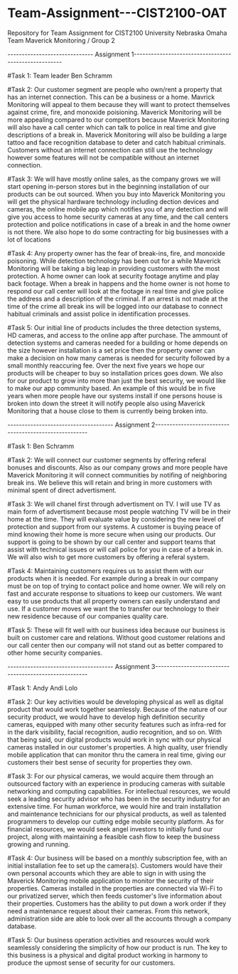 # Team-Assignment---CIST2100-OAT
Repository for Team Assignment for CIST2100 University Nebraska Omaha 
 Team Maverick Monitoring / Group 2
 
 ------------------------------ Assignment 1-----------------------------------------------------

#Task 1: Team leader Ben Schramm
 
 #Task 2: Our customer segment are people who own/rent a property that has an internet connection. This can be a business or a home. Mavrick Monitoring will appeal to them because they will want to protect themselves against crime, fire, and monoxide poisioning. Maverick Monitoring will be more appealing compared to our competitors because Maverick Monitoring will also have a call center which can talk to police in real time and give descriptions of a break in. Maverick Monitoring will also be building a large tattoo and face recognition database to deter and catch habitual criminals. Customers without an internet connection can still use the technology however some features will not be compatible without an internet connection. 
 
 #Task 3: We will have mostly online sales, as the company grows we will start opening in-person stores but in the beginning installation of our products can be out sourced. When you buy into Maverick Monitoring you will get the physical hardware technology including dection devices and cameras, the online mobile app which notifies you of any detection and will give you access to home security cameras at any time, and the call centers protection and police notifications in case of a break in and the home owner is not there. We also hope to do some contracting for big businesses with a lot of locations
 
 #Task 4: Any property owner has the fear of break-ins, fire, and monoxide poisoning. While detection technology has been out for a while Maverick Monitoring will be taking a big leap in providing customers with the most protection. A home owner can look at security footage anytime and play back footage. When a break in happens and the home owner is not home to respond our call center will look at the footage in real time and give police the address and a description of the criminal. If an arrest is not made at the time of the crime all break ins will be logged into our database to connect habitual criminals and assist police in identification processes. 
 
 #Task 5: Our initial line of products includes the three detection systems, HD cameras, and access to the online app after purchase. The ammount of detection systems and cameras needed for a building or home depends on the size however installation is a set price then the property owner can make a decision on how many cameras is needed for security followed by a small monthly reaccuring fee. Over the next five years we hope our products will be cheaper to buy so installation prices goes down. We also for our product to grow into more than just the best security, we would like to make our app community based. An example of this would be in five years when more people have our systems install if one persons house is broken into down the street it will notify people also using Maverick Monitoring that a house close to them is currently being broken into. 
 
 ------------------------------------- Assignment 2------------------------------------------------------
 
 
 #Task 1: Ben Schramm
 
 #Task 2: We will connect our customer segments by offering referal bonuses and discounts. Also as our company grows and more people have Maverick Monitoring it will connect communities by notifing of neighboring break ins. We believe this will retain and bring in more customers with minimal spent of direct advertisment. 
 
 #Task 3: We will chanel first through advertisment on TV. I will use TV as main form of advertisment because most people watching TV will be in their home at the time. They will evaluate value by considering the new level of protection and support from our systems. A customer is buying peace of mind knowing their home is more secure when using our products. Our support is going to be shown by our call center and support teams that assist with technical issues or will call police for you in case of a break in. We will also wish to get more customers by offering a referal system.
 
 #Task 4: Maintaining customers requires us to assist them with our products when it is needed. For example during a break in our company must be on top of trying to contact police and home owner. We will rely on fast and accurate response to situations to keep our customers. We want easy to use products that all property owners can easily understand and use. If a customer moves we want the to transfer our technology to their new residence because of our companies quality care. 
 
 #Task 5: These will fit well with our business idea because our business is built on customer care and relations. Without good customer relations and our call center then our company will not stand out as better compared to other home security companies. 
 
------------------------------------- Assignment 3------------------------------------------------------

#Task 1: Andy Andi Lolo

#Task 2: Our key activities would be developing physical as well as digital product that would work together seamlessly. Because of the nature of our security product, we would have to develop high definition security cameras, equipped with many other security features such as infra-red for in the dark visibility, facial recognition, audio recognition, and so on. With that being said, our digital products would work in sync with our physical cameras installed in our customer's properties. A high quality, user friendly mobile application that can monitor thru the camera in real time, giving our customers their best sense of security for properties they own.

#Task 3: For our physical cameras, we would acquire them through an outsourced factory with an experience in producing cameras with suitable networking and computing capabilities. For intellectual resources, we would seek a leading security advisor who has been in the security industry for an extensive time. For human workforce, we would hire and train installation and maintenance technicians for our physical products, as well as talented programmers to develop our cutting edge mobile security platform. As for financial resources, we would seek angel investors to initially fund our project, along with maintaining a feasible cash flow to keep the business growing and running.

#Task 4: Our business will be based on a monthly subscription fee, with an initial installation fee to set up the camera(s). Customers would have their own personal accounts which they are able to sign in with using the Maverick Monitoring mobile application to monitor the security of their properties. Cameras installed in the properties are connected via Wi-Fi to our privatized server, which then feeds customer's live information about their properties. Customers has the ability to put down a work order if they need a maintenance request about their cameras. From this network, administration side are able to look over all the accounts through a company database.

#Task 5: Our business operation activities and resources would work seamlessly considering the simplicity of how our product is run. The key to this business is a physical and digital product working in harmony to produce the upmost sense of security for our customers.

